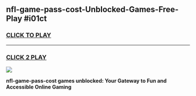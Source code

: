 
## nfl-game-pass-cost-Unblocked-Games-Free-Play #i01ct
<h3>
<a href="https://us.freeplayer.one?title=nfl-game-pass-cost&ref=9M">CLICK TO PLAY</a></h3>
<hr>

<h3>
<a href="https://us.freeplayer.one?title=nfl-game-pass-cost&ref=9M">CLICK 2 PLAY</a>
  
</h3>

<a href="https://us.freeplayer.one?title=nfl-game-pass-cost&ref=9M"><img src="https://clearcache.store/games.png"></a>


**nfl-game-pass-cost games unblocked: Your Gateway to Fun and Accessible Online Gaming**
